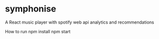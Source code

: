 # symphonise
A React music player with spotify web api analytics and recommendations

How to run
npm install
npm start
